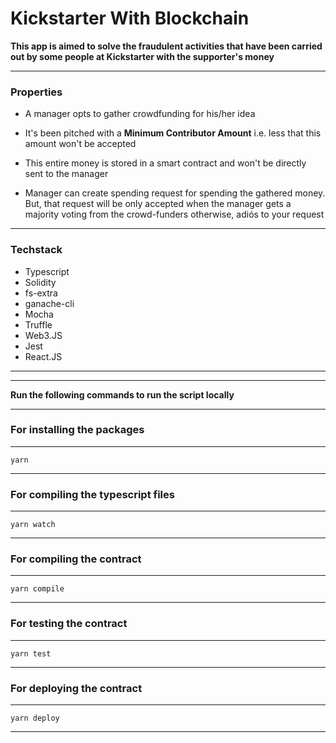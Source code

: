 # Kickstarter With Blockchain

**This app is aimed to solve the fraudulent activities that have been carried out by some people at Kickstarter with the supporter's money**

---

### Properties

- A manager opts to gather crowdfunding for his/her idea

- It's been pitched with a **Minimum Contributor Amount** i.e. less that this amount won't be accepted

- This entire money is stored in a smart contract and won't be directly sent to the manager

- Manager can create spending request for spending the gathered money. But, that request will be only accepted when the manager gets a majority voting from the crowd-funders otherwise, adiós to your request

---

### Techstack

- Typescript
- Solidity
- fs-extra
- ganache-cli
- Mocha
- Truffle
- Web3.JS
- Jest
- React.JS

---

---

**Run the following commands to run the script locally**

---

### For installing the packages

---

```
yarn
```

---

### For compiling the typescript files

---

```
yarn watch
```

---

### For compiling the contract

---

```
yarn compile
```

---

### For testing the contract

---

```
yarn test
```

---

### For deploying the contract

---

```
yarn deploy
```

---
